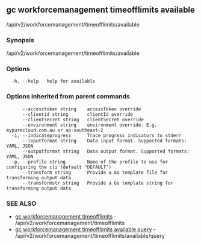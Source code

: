 ## gc workforcemanagement timeofflimits available

/api/v2/workforcemanagement/timeofflimits/available

### Synopsis

/api/v2/workforcemanagement/timeofflimits/available

### Options

```
  -h, --help   help for available
```

### Options inherited from parent commands

```
      --accesstoken string    accessToken override
      --clientid string       clientId override
      --clientsecret string   clientSecret override
      --environment string    environment override. E.g. mypurecloud.com.au or ap-southeast-2
  -i, --indicateprogress      Trace progress indicators to stderr
      --inputformat string    Data input format. Supported formats: YAML, JSON
      --outputformat string   Data output format. Supported formats: YAML, JSON
  -p, --profile string        Name of the profile to use for configuring the cli (default "DEFAULT")
      --transform string      Provide a Go template file for transforming output data
      --transformstr string   Provide a Go template string for transforming output data
```

### SEE ALSO

* [gc workforcemanagement timeofflimits](gc_workforcemanagement_timeofflimits.html)	 - /api/v2/workforcemanagement/timeofflimits
* [gc workforcemanagement timeofflimits available query](gc_workforcemanagement_timeofflimits_available_query.html)	 - /api/v2/workforcemanagement/timeofflimits/available/query


